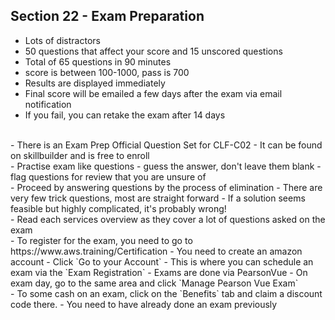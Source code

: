 ## Section 22 - Exam Preparation  
  
- Lots of distractors  
- 50 questions that affect your score and 15 unscored questions  
- Total of 65 questions in 90 minutes  
- score is between 100-1000, pass is 700  
- Results are displayed immediately  
- Final score will be emailed a few days after the exam via email notification  
- If you fail, you can retake the exam after 14 days  
<br>
- There is an Exam Prep Official Question Set for CLF-C02  
  - It can be found on skillbuilder and is free to enroll
<br>
- Practise exam like questions  
- guess the answer, don't leave them blank  
- flag questions for review that you are unsure of  
<br>
- Proceed by answering questions by the process of elimination  
- There are very few trick questions, most are straight forward  
- If a solution seems feasible but highly complicated, it's probably wrong!  
<br>
- Read each services overview as they cover a lot of questions asked on the exam  
<br>
- To register for the exam, you need to go to https://www.aws.training/Certification  
- You need to create an amazon account  
- Click `Go to your Account`  
  - This is where you can schedule an exam via the `Exam Registration`  
  - Exams are done via PearsonVue  
- On exam day, go to the same area and click `Manage Pearson Vue Exam`  
<br>
- To some cash on an exam, click on the `Benefits` tab and claim a discount code there.  
  - You need to have already done an exam previously  

